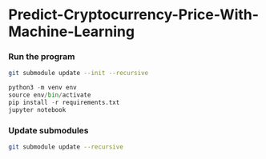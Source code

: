 # Predict-Cryptocurrency-Price-With-Machine-Learning #

### Run the program ###
```sh
git submodule update --init --recursive
```

```python
python3 -m venv env
source env/bin/activate
pip install -r requirements.txt
jupyter notebook
```

### Update submodules ###
```sh
git submodule update --recursive
```
